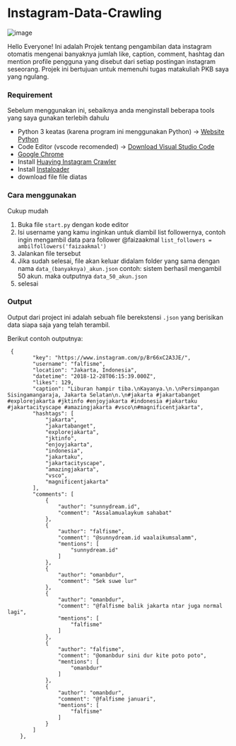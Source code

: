 # Instagram-Data-Crawling
![image](https://d1afx9quaogywf.cloudfront.net/sites/default/files/Logos/Instagram400x230.png)

Hello Everyone! Ini adalah Projek tentang pengambilan data instagram otomatis mengenai banyaknya jumlah like, caption, comment, hashtag dan mention profile pengguna yang disebut dari setiap postingan instagram seseorang. Projek ini bertujuan untuk memenuhi tugas matakuliah PKB saya yang ngulang.


### Requirement

Sebelum menggunakan ini, sebaiknya anda menginstall beberapa tools yang saya gunakan terlebih dahulu
- Python 3 keatas (karena program ini menggunakan Python) -> [Website Python](https://www.python.org/)
- Code Editor (vscode recomended) -> [Download Visual Studio Code](https://code.visualstudio.com/download)
- [Google Chrome](https://www.google.com/chrome/?brand=CHBD&gclid=Cj0KCQjwoebsBRCHARIsAC3JP0JeSMXX6dBnc07t6j64KK7l2VEml0kz_9F5W6Xmu3ZVaf4auB4gfVgaAkhkEALw_wcB&gclsrc=aw.ds) 
- Install [Huaying Instagram Crawler](https://github.com/huaying/instagram-crawler)
- Install [Instaloader](https://instaloader.github.io/)
- download file file diatas


### Cara menggunakan
Cukup mudah
1. Buka file ```start.py``` dengan kode editor
2. Isi username yang kamu inginkan untuk diambil list followernya, contoh ingin mengambil data para follower @faizaakmal ```list_followers = ambilfollowers('faizaakmal')``` 
3. Jalankan file tersebut
4. Jika sudah selesai, file akan keluar didalam folder yang sama dengan nama ```data_(banyaknya)_akun.json``` contoh: sistem berhasil mengambil 50 akun. maka outputnya ```data_50_akun.json```
5. selesai

### Output
Output dari project ini adalah sebuah file berekstensi ```.json``` yang berisikan data siapa saja yang telah terambil.

Berikut contoh outputnya:
```
 {
        "key": "https://www.instagram.com/p/Br66xC2A3JE/",
        "username": "falfisme",
        "location": "Jakarta, Indonesia",
        "datetime": "2018-12-28T06:15:39.000Z",
        "likes": 129,
        "caption": "Liburan hampir tiba.\nKayanya.\n.\nPersimpangan Sisingamangaraja, Jakarta Selatan\n.\n#jakarta #jakartabanget #explorejakarta #jktinfo #enjoyjakarta #indonesia #jakartaku #jakartacityscape #amazingjakarta #vsco\n#magnificentjakarta",
        "hashtags": [
            "jakarta",
            "jakartabanget",
            "explorejakarta",
            "jktinfo",
            "enjoyjakarta",
            "indonesia",
            "jakartaku",
            "jakartacityscape",
            "amazingjakarta",
            "vsco",
            "magnificentjakarta"
        ],
        "comments": [
            {
                "author": "sunnydream.id",
                "comment": "Assalamualaykum sahabat"
            },
            {
                "author": "falfisme",
                "comment": "@sunnydream.id waalaikumsalamm",
                "mentions": [
                    "sunnydream.id"
                ]
            },
            {
                "author": "omanbdur",
                "comment": "Sek suwe lur"
            },
            {
                "author": "omanbdur",
                "comment": "@falfisme balik jakarta ntar juga normal lagi",
                "mentions": [
                    "falfisme"
                ]
            },
            {
                "author": "falfisme",
                "comment": "@omanbdur sini dur kite poto poto",
                "mentions": [
                    "omanbdur"
                ]
            },
            {
                "author": "omanbdur",
                "comment": "@falfisme januari",
                "mentions": [
                    "falfisme"
                ]
            }
        ]
    },
```
